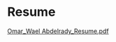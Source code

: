 # Resume
[Omar_Wael Abdelrady_Resume.pdf](https://github.com/omar2818/Resume/files/11383612/Omar_Wael.Abdelrady_Resume.pdf)
